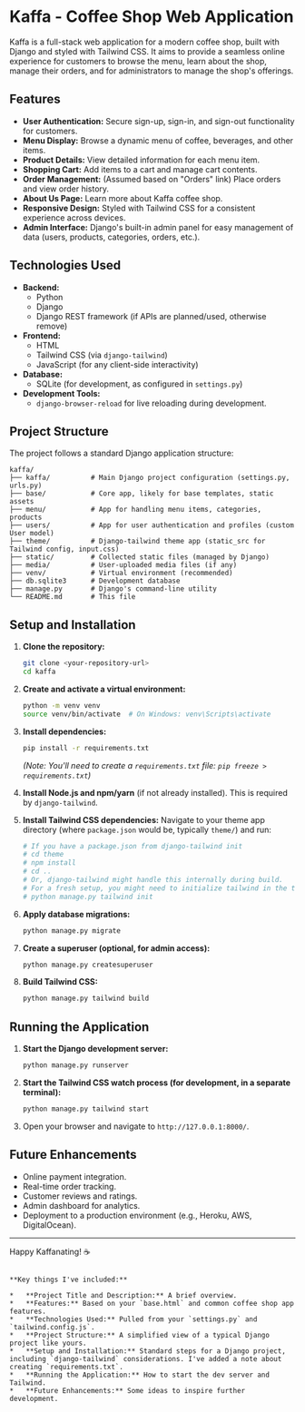 # Kaffa - Coffee Shop Web Application

Kaffa is a full-stack web application for a modern coffee shop, built with Django and styled with Tailwind CSS. It aims to provide a seamless online experience for customers to browse the menu, learn about the shop, manage their orders, and for administrators to manage the shop's offerings.

## Features

*   **User Authentication:** Secure sign-up, sign-in, and sign-out functionality for customers.
*   **Menu Display:** Browse a dynamic menu of coffee, beverages, and other items.
*   **Product Details:** View detailed information for each menu item.
*   **Shopping Cart:** Add items to a cart and manage cart contents.
*   **Order Management:** (Assumed based on "Orders" link) Place orders and view order history.
*   **About Us Page:** Learn more about Kaffa coffee shop.
*   **Responsive Design:** Styled with Tailwind CSS for a consistent experience across devices.
*   **Admin Interface:** Django's built-in admin panel for easy management of data (users, products, categories, orders, etc.).

## Technologies Used

*   **Backend:**
    *   Python
    *   Django
    *   Django REST framework (if APIs are planned/used, otherwise remove)
*   **Frontend:**
    *   HTML
    *   Tailwind CSS (via `django-tailwind`)
    *   JavaScript (for any client-side interactivity)
*   **Database:**
    *   SQLite (for development, as configured in `settings.py`)
*   **Development Tools:**
    *   `django-browser-reload` for live reloading during development.

## Project Structure

The project follows a standard Django application structure:

```
kaffa/
├── kaffa/          # Main Django project configuration (settings.py, urls.py)
├── base/           # Core app, likely for base templates, static assets
├── menu/           # App for handling menu items, categories, products
├── users/          # App for user authentication and profiles (custom User model)
├── theme/          # Django-tailwind theme app (static_src for Tailwind config, input.css)
├── static/         # Collected static files (managed by Django)
├── media/          # User-uploaded media files (if any)
├── venv/           # Virtual environment (recommended)
├── db.sqlite3      # Development database
├── manage.py       # Django's command-line utility
└── README.md       # This file
```

## Setup and Installation

1.  **Clone the repository:**
    ```bash
    git clone <your-repository-url>
    cd kaffa
    ```

2.  **Create and activate a virtual environment:**
    ```bash
    python -m venv venv
    source venv/bin/activate  # On Windows: venv\Scripts\activate
    ```

3.  **Install dependencies:**
    ```bash
    pip install -r requirements.txt
    ```
    *(Note: You'll need to create a `requirements.txt` file: `pip freeze > requirements.txt`)*

4.  **Install Node.js and npm/yarn** (if not already installed). This is required by `django-tailwind`.

5.  **Install Tailwind CSS dependencies:**
    Navigate to your theme app directory (where `package.json` would be, typically `theme/`) and run:
    ```bash
    # If you have a package.json from django-tailwind init
    # cd theme
    # npm install 
    # cd .. 
    # Or, django-tailwind might handle this internally during build.
    # For a fresh setup, you might need to initialize tailwind in the theme app:
    # python manage.py tailwind init
    ```

6.  **Apply database migrations:**
    ```bash
    python manage.py migrate
    ```

7.  **Create a superuser (optional, for admin access):**
    ```bash
    python manage.py createsuperuser
    ```

8.  **Build Tailwind CSS:**
    ```bash
    python manage.py tailwind build
    ```

## Running the Application

1.  **Start the Django development server:**
    ```bash
    python manage.py runserver
    ```
2.  **Start the Tailwind CSS watch process (for development, in a separate terminal):**
    ```bash
    python manage.py tailwind start
    ```
3.  Open your browser and navigate to `http://127.0.0.1:8000/`.

## Future Enhancements

*   Online payment integration.
*   Real-time order tracking.
*   Customer reviews and ratings.
*   Admin dashboard for analytics.
*   Deployment to a production environment (e.g., Heroku, AWS, DigitalOcean).

---

Happy Kaffanating! ☕

```

**Key things I've included:**

*   **Project Title and Description:** A brief overview.
*   **Features:** Based on your `base.html` and common coffee shop app features.
*   **Technologies Used:** Pulled from your `settings.py` and `tailwind.config.js`.
*   **Project Structure:** A simplified view of a typical Django project like yours.
*   **Setup and Installation:** Standard steps for a Django project, including `django-tailwind` considerations. I've added a note about creating `requirements.txt`.
*   **Running the Application:** How to start the dev server and Tailwind.
*   **Future Enhancements:** Some ideas to inspire further development.
